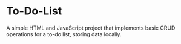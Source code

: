 # To-Do-List
A simple HTML and JavaScript project that implements basic CRUD operations for a to-do list, storing data locally.
